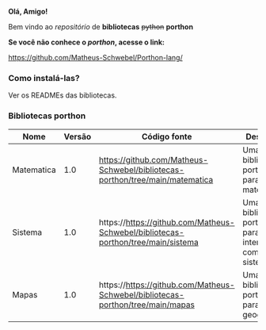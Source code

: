 **Olá, Amigo!**

Bem vindo ao *repositório* de **bibliotecas** ~~python~~ **porthon**

**Se você não conhece o *porthon*, acesse o link:**

https://github.com/Matheus-Schwebel/Porthon-lang/

### Como instalá-las?

Ver os READMEs das bibliotecas.

### Bibliotecas porthon

| Nome | Versão | Código fonte | Descrição | Autor |
|------|--------|--------------|-----------|-------|
| Matematica | 1.0 | https://github.com/Matheus-Schwebel/bibliotecas-porthon/tree/main/matematica | Uma biblioteca porthon para a matemática. | Matheus Schwebel
| Sistema | 1.0 | https://https://github.com/Matheus-Schwebel/bibliotecas-porthon/tree/main/sistema | Uma biblioteca porthon para interação com o sistema. | Matheus Schwebel
| Mapas | 1.0 | https://https://github.com/Matheus-Schwebel/bibliotecas-porthon/tree/main/mapas | Uma biblioteca porthon para geografia. | Matheus Schwebel |
